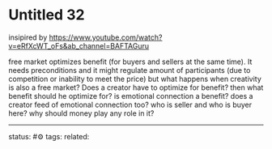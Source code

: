 # Untitled 32
insipired by 
https://www.youtube.com/watch?v=eRfXcWT_oFs&ab_channel=BAFTAGuru

free market optimizes benefit (for buyers and sellers at the same time).
It needs preconditions and it might regulate amount of participants (due to competition or inability to meet the price)
but what happens when creativity is also a free market?
Does a creator have to optimize for benefit? then what benefit should he optimize for? is emotional connection a benefit?
does a creator feed of emotional connection too? who is seller and who is buyer here?
why should money play any role in it?


---
status: #⚙️ 
tags: 
related: 